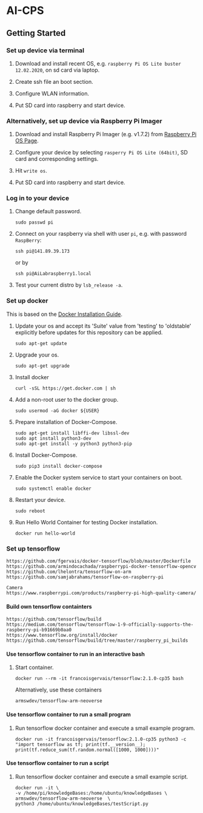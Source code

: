 # AI-CPS



## Getting Started

### Set up device via terminal

1. Download and install recent OS, e.g. `raspberry Pi OS Lite buster 12.02.2020`, on sd card via laptop.

1. Create ssh file an boot section.

1. Configure WLAN information.

1. Put SD card into raspberry and start device.

### Alternatively, set up device via Raspberry Pi Imager

1. Download and install Raspberry Pi Imager (e.g. v1.7.2) from [Raspberry Pi OS Page](https://www.raspberrypi.com/software/).

1. Configure your device by selecting `rasperry Pi OS Lite (64bit)`, SD card and corresponding settings.

1. Hit `write os`.

1. Put SD card into raspberry and start device.

### Log in to your device

1. Change default password.

    ```
    sudo passwd pi
    ```

1. Connect on your raspberry via shell with user `pi`, e.g. with password `RaspBerry`:

    ```
    ssh pi@141.89.39.173
    ```

    or by

    ```
    ssh pi@AiLabraspberry1.local
    ```

1. Test your current distro by `lsb_release -a`.

### Set up docker

This is based on the [Docker Installation Guide](https://dev.to/elalemanyo/how-to-install-docker-and-docker-compose-on-raspberry-pi-1mo).

1. Update your os and accept its 'Suite' value from 'testing' to 'oldstable' explicitly before updates for this repository can be applied.

    ```
    sudo apt-get update
    ```

1. Upgrade your os.

    ```
    sudo apt-get upgrade
    ```

1. Install docker

    ```
    curl -sSL https://get.docker.com | sh
    ```

1. Add a non-root user to the docker group.

    ```
    sudo usermod -aG docker ${USER}
    ```

1. Prepare installation of Docker-Compose.

    ```
    sudo apt-get install libffi-dev libssl-dev
    sudo apt install python3-dev
    sudo apt-get install -y python3 python3-pip
    ```

1. Install Docker-Compose.

    ```
    sudo pip3 install docker-compose
    ```

1. Enable the Docker system service to start your containers on boot.

    ```
    sudo systemctl enable docker
    ```

1. Restart your device.

    ```
    sudo reboot
    ```

1. Run Hello World Container for testing Docker installation.

    ```
    docker run hello-world
    ```

### Set up tensorflow
    
    https://github.com/fgervais/docker-tensorflow/blob/master/Dockerfile
    https://github.com/armindocachada/raspberrypi-docker-tensorflow-opencv
    https://github.com/lhelontra/tensorflow-on-arm
    https://github.com/samjabrahams/tensorflow-on-raspberry-pi
    
    Camera
    https://www.raspberrypi.com/products/raspberry-pi-high-quality-camera/

#### Build own tensorflow containters

    https://github.com/tensorflow/build
    https://medium.com/tensorflow/tensorflow-1-9-officially-supports-the-raspberry-pi-b91669b0aa0
    https://www.tensorflow.org/install/docker
    https://github.com/tensorflow/build/tree/master/raspberry_pi_builds

#### Use tensorflow container to run in an interactive bash
    
1. Start container.

    ```
    docker run --rm -it francoisgervais/tensorflow:2.1.0-cp35 bash
    ```   
    
    Alternatively, use these containers
    
    ```
    armswdev/tensorflow-arm-neoverse
    ```
    
#### Use tensorflow container to run a small program

1. Run tensorflow docker container and execute a small example program.

    ```
    docker run -it francoisgervais/tensorflow:2.1.0-cp35 python3 -c "import tensorflow as tf; print(tf.__version__); print(tf.reduce_sum(tf.random.normal([1000, 1000])))"
    ```

#### Use tensorflow container to run a script

1. Run tensorflow docker container and execute a small example script.

    ```
    docker run -it \
    -v /home/pi/knowledgeBases:/home/ubuntu/knowledgeBases \
    armswdev/tensorflow-arm-neoverse  \
    python3 /home/ubuntu/knowledgeBases/testScript.py
    ```